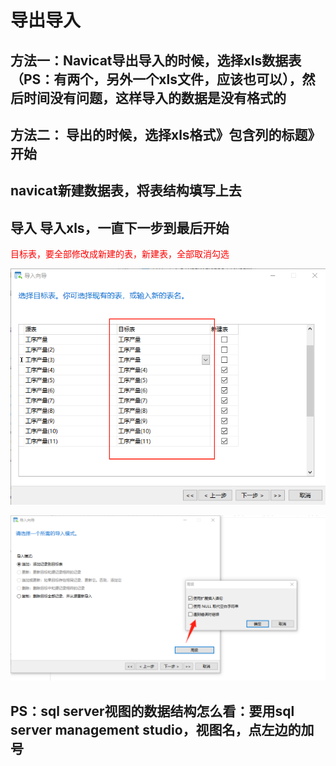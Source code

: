 # 导出导入

## 方法一：Navicat导出导入的时候，选择xls数据表（PS：有两个，另外一个xls文件，应该也可以），然后时间没有问题，这样导入的数据是没有格式的

## 方法二： 导出的时候，选择xls格式》包含列的标题》开始

## navicat新建数据表，将表结构填写上去

## 导入 导入xls，一直下一步到最后开始

<span style="color:red">目标表，要全部修改成新建的表，新建表，全部取消勾选</span>

![截图_20211821101818](Imag/截图_20211821101818.png)

![image-20211021102434120](Imag/image-20211021102434120.png)

## PS：sql server视图的数据结构怎么看：要用sql server management studio，视图名，点左边的加号

